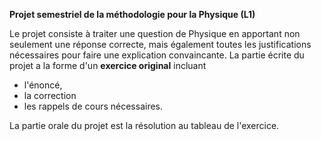 **Projet semestriel de la méthodologie pour la Physique (L1)**

Le projet consiste à traiter une question de Physique en apportant non
seulement une réponse correcte, mais également toutes les justifications
nécessaires pour faire une explication convaincante. La partie écrite du
projet a la forme d'un **exercice original** incluant
- l'énoncé, 
- la correction 
- les rappels de cours nécessaires.


La partie orale du projet est la
résolution au tableau de l'exercice.

```{tableofcontents}
```
